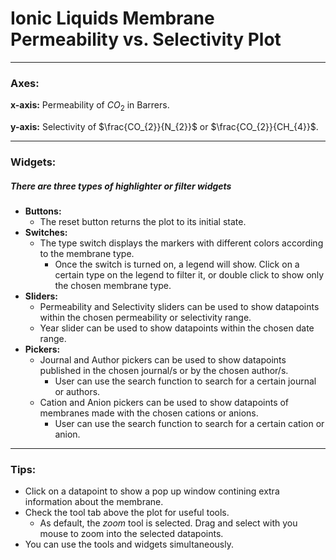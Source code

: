 # **Ionic Liquids Membrane Permeability vs. Selectivity Plot**

***

### **Axes:**
**x-axis:** Permeability of $CO_{2}$ in Barrers.

**y-axis:** Selectivity of $\frac{CO_{2}}{N_{2}}$ or $\frac{CO_{2}}{CH_{4}}$.

***

### **Widgets:**
##### **There are three types of highlighter or filter widgets**
- **Buttons:**
  - The reset button returns the plot to its initial state.
- **Switches:**
  - The type switch displays the markers with different colors according to the membrane type.
    - Once the switch is turned on, a legend will show. Click on a certain type on the legend to filter it, or double click to show only the chosen membrane type.
- **Sliders:**
  - Permeability and Selectivity sliders can be used to show datapoints within the chosen permeability or selectivity range.
  - Year slider can be used to show datapoints within the chosen date range.
- **Pickers:**
  - Journal and Author pickers can be used to show datapoints published in the chosen journal/s or by the chosen author/s.
    - User can use the search function to search for a certain journal or authors.
  - Cation and Anion pickers can be used to show datapoints of membranes made with the chosen cations or anions.
    - User can use the search function to search for a certain cation or anion.
    
***

### **Tips:**
- Click on a datapoint to show a pop up window contining extra information about the membrane.
- Check the tool tab above the plot for useful tools.
  - As default, the *zoom* tool is selected. Drag and select with you mouse to zoom into the selected datapoints.
- You can use the tools and widgets simultaneously.